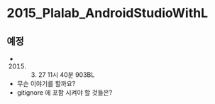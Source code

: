 # 2015_Plalab_AndroidStudioWithL
## 예정
* 2015. 03. 27 11시 40분 903BL
* 무슨 이야기를 할까요?
 * gitignore 에 포함 시켜야 할 것들은?
